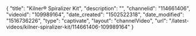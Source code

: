 {
    "title": "Kilner&reg; Spiralizer Kit",
    "description": "",
    "channelid": "114661406",
    "videoid": "109989164",
    "date_created": "1502522318",
    "date_modified": "1516736226",
    "type": "captivate",
    "layout": "channelVideo",
    "url": "\/latest-videos\/kilner-spiralizer-kit\/114661406-109989164"
}